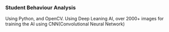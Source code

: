 ### Student Behaviour Analysis
Using Python, and OpenCV. Using Deep Leaning AI, over 2000+ images for training the AI using CNN(Convolutional Neural Network)
